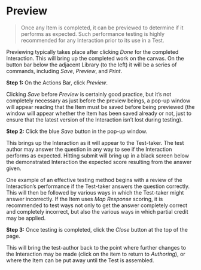 # Preview

>Once any Item is completed, it can be previewed to determine if it performs as expected. Such performance testing is highly recommended for any Interaction prior to its use in a Test.

Previewing typically takes place after clicking *Done* for the completed Interaction. This will bring up the completed work on the canvas. On the button bar below the adjacent Library (to the left) it will be a series of commands, including *Save*, *Preview*, and *Print*.

**Step 1:** On the Actions Bar, click *Preview*.

Clicking *Save* before *Preview* is certainly good practice, but it’s not completely necessary as just before the preview beings, a pop-up window will appear reading that the Item must be saved before being previewed (the window will appear whether the Item has been saved already or not, just to ensure that the latest version of the Interaction isn’t lost during testing).

**Step 2:** Click the blue *Save* button in the pop-up window.

This brings up the Interaction as it will appear to the Test-taker. The test author may answer the question in any way to see if the Interaction performs as expected. Hitting submit will bring up in a black screen below the demonstrated Interaction the expected score resulting from the answer given.

One example of an effective testing method begins with a review of the Interaction’s performance if the Test-taker answers the question correctly. This will then be followed by various ways in which the Test-taker might answer incorrectly. If the Item uses *Map Response* scoring, it is recommended to test ways not only to get the answer completely correct and completely incorrect, but also the various ways in which partial credit may be applied.

**Step 3:** Once testing is completed, click the *Close* button at the top of the page.

This will bring the test-author back to the point where further changes to the Interaction may be made (click on the item to return to *Authoring*), or where the Item can be put away until the Test is assembled.
